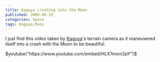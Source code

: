 ```yaml
---
title: Kaguya crashing into the Moon
published: 2009-06-19
categories: Space
tags: Kaguya,Moon
---
```


I just find this video taken by <a
href="https://www.selene.jaxa.jp/index_e.htm">Kaguya</a>'s terrain camera as it maneuvered
itself into a crash with the Moon to be beautiful:

$youtube("https://www.youtube.com/embed/HLX7mxni2pY")$
